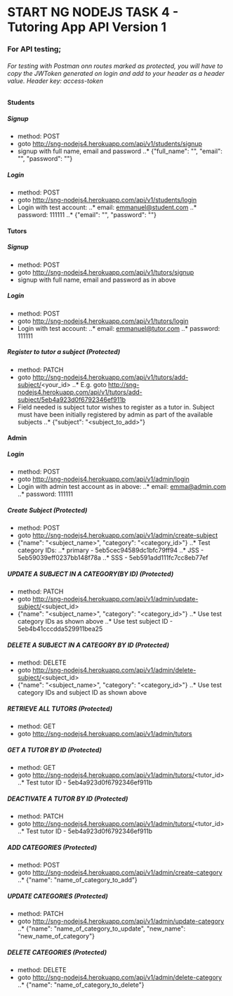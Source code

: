 # START NG NODEJS TASK 4 - Tutoring App API Version 1

### For API testing;
###### For testing with Postman onn routes marked as protected, you will have to copy the JWToken generated on login and add to your header as a header value. Header key: access-token

#### Students
##### Signup
* method: POST
* goto http://sng-nodejs4.herokuapp.com/api/v1/students/signup
* signup with full name, email and password
..* {"full_name": "<your name>", "email": "<your email>", "password": "<your password>"}

##### Login
* method: POST
* goto http://sng-nodejs4.herokuapp.com/api/v1/students/login
* Login with test account:
..* email: emmanuel@student.com
..* password: 111111
..* {"email": "<your email>", "password": "<your password>"}

#### Tutors
##### Signup
* method: POST
* goto http://sng-nodejs4.herokuapp.com/api/v1/tutors/signup
* signup with full name, email and password as in above

##### Login
* method: POST
* goto http://sng-nodejs4.herokuapp.com/api/v1/tutors/login
* Login with test account:
..* email: emmanuel@tutor.com
..* password: 111111

##### Register to tutor a subject (Protected)
* method: PATCH
* goto http://sng-nodejs4.herokuapp.com/api/v1/tutors/add-subject/<your_id>
..* E.g. goto http://sng-nodejs4.herokuapp.com/api/v1/tutors/add-subject/5eb4a923d0f6792346ef911b
* Field needed is subject tutor wishes to register as a tutor in. Subject must have been initially registered by admin as part of the available subjects
..* {"subject": "<subject_to_add>"}

#### Admin
##### Login
* method: POST
* goto http://sng-nodejs4.herokuapp.com/api/v1/admin/login
* Login with admin test account as in above:
..* email: emma@admin.com
..* password: 111111

##### Create Subject (Protected)
* method: POST
* goto http://sng-nodejs4.herokuapp.com/api/v1/admin/create-subject
* {"name": "<subject_name>", "category": "<category_id>"}
..* Test category IDs:
..* primary - 5eb5cec94589dc1bfc79ff94
..* JSS - 5eb59039eff0237bb148f78a
..* SSS - 5eb591add111fc7cc8eb77ef

##### UPDATE A SUBJECT IN A CATEGORY(BY ID) (Protected)
* method: PATCH
* goto http://sng-nodejs4.herokuapp.com/api/v1/admin/update-subject/<subject_id>
* {"name": "<subject_name>", "category": "<category_id>"}
..* Use test category IDs as shown above
..* Use test subject ID - 5eb4b41cccdda529911bea25

##### DELETE A SUBJECT IN A CATEGORY BY ID (Protected)
* method: DELETE
* goto http://sng-nodejs4.herokuapp.com/api/v1/admin/delete-subject/<subject_id>
* {"name": "<subject_name>", "category": "<category_id>"}
..* Use test category IDs and subject ID as shown above

##### RETRIEVE ALL TUTORS (Protected)
* method: GET
* goto http://sng-nodejs4.herokuapp.com/api/v1/admin/tutors

##### GET A TUTOR BY ID (Protected)
* method: GET
* goto http://sng-nodejs4.herokuapp.com/api/v1/admin/tutors/<tutor_id>
..* Test tutor ID - 5eb4a923d0f6792346ef911b

##### DEACTIVATE A TUTOR BY ID (Protected)
* method: PATCH
* goto http://sng-nodejs4.herokuapp.com/api/v1/admin/tutors/<tutor_id>
..* Test tutor ID - 5eb4a923d0f6792346ef911b

##### ADD CATEGORIES (Protected)
* method: POST
* goto http://sng-nodejs4.herokuapp.com/api/v1/admin/create-category
..* {"name": "name_of_category_to_add"}

##### UPDATE CATEGORIES (Protected)
* method: PATCH
* goto http://sng-nodejs4.herokuapp.com/api/v1/admin/update-category
..* {"name": "name_of_category_to_update", "new_name": "new_name_of_category"}

##### DELETE CATEGORIES (Protected)
* method: DELETE
* goto http://sng-nodejs4.herokuapp.com/api/v1/admin/delete-category
..* {"name": "name_of_category_to_delete"}